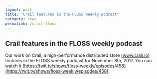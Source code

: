 ```yaml
---
layout: post
title: "Crail features in the FLOSS weekly podcast"
category: news 
permalink: /crail-floss
---
```

## Crail features in the FLOSS weekly podcast 

Our work on Crail, a high-performance distributed store [(www.crail.io)](wwww.crail.io)
features in the FLOSS weekly podcast for November 8th, 2017. You can watch it 
[https://twit.tv/shows/floss-weekly/episodes/458](https://twit.tv/shows/floss-weekly/episodes/458).
